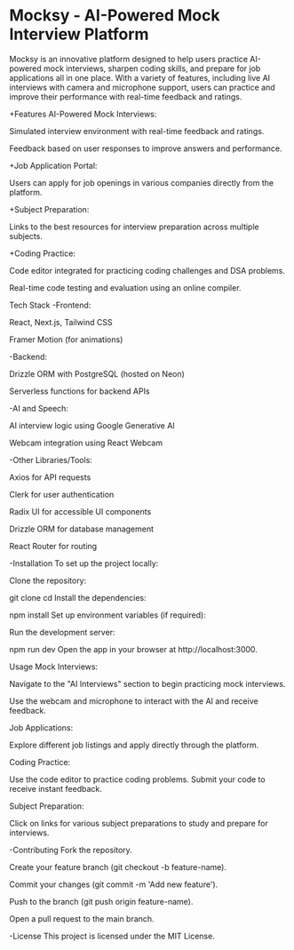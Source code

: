 # Mocksy - AI-Powered Mock Interview Platform <br>
Mocksy is an innovative platform designed to help users practice AI-powered mock interviews, sharpen coding skills, and prepare for job applications all in one place. With a variety of features, including live AI interviews with camera and microphone support, users can practice and improve their performance with real-time feedback and ratings.

+Features
AI-Powered Mock Interviews:

Simulated interview environment with real-time feedback and ratings.

Feedback based on user responses to improve answers and performance.

+Job Application Portal:

Users can apply for job openings in various companies directly from the platform.

+Subject Preparation:

Links to the best resources for interview preparation across multiple subjects.

+Coding Practice:

Code editor integrated for practicing coding challenges and DSA problems.

Real-time code testing and evaluation using an online compiler.

Tech Stack
-Frontend:

React, Next.js, Tailwind CSS

Framer Motion (for animations)

-Backend:

Drizzle ORM with PostgreSQL (hosted on Neon)

Serverless functions for backend APIs

-AI and Speech:

AI interview logic using Google Generative AI

Webcam integration using React Webcam

-Other Libraries/Tools:

Axios for API requests

Clerk for user authentication

Radix UI for accessible UI components

Drizzle ORM for database management

React Router for routing

-Installation
To set up the project locally:

Clone the repository:

git clone <repository-url>
cd <repository-directory>
Install the dependencies:

npm install
Set up environment variables (if required):

Run the development server:

npm run dev
Open the app in your browser at http://localhost:3000.

Usage
Mock Interviews:

Navigate to the "AI Interviews" section to begin practicing mock interviews.

Use the webcam and microphone to interact with the AI and receive feedback.

Job Applications:

Explore different job listings and apply directly through the platform.

Coding Practice:

Use the code editor to practice coding problems. Submit your code to receive instant feedback.

Subject Preparation:

Click on links for various subject preparations to study and prepare for interviews.

-Contributing
Fork the repository.

Create your feature branch (git checkout -b feature-name).

Commit your changes (git commit -m 'Add new feature').

Push to the branch (git push origin feature-name).

Open a pull request to the main branch.

-License
This project is licensed under the MIT License.
